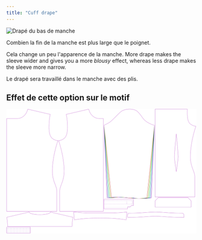 ```yaml
---
title: "Cuff drape"
---
```


![Drapé du bas de manche](cuffdrape.svg)

Combien la fin de la manche est plus large que le poignet.

<Note>

Cela change un peu l'apparence de la manche.
More drape makes the sleeve wider and gives you a more _blousy_ effect, whereas less drape makes the sleeve more narrow.

Le drapé sera travaillé dans le manche avec des plis.

</Note>

## Effet de cette option sur le motif

![Cette image montre l'effet de cette option en superposant plusieurs variantes qui ont une valeur différente pour cette option](simon_cuffdrape_sample.svg "Effect of this option on the pattern")
